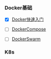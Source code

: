 ### Docker基础 

- [x] [Docker快速入门](https://github.com/Rocks526/Java-Notes/blob/master/docs/常用工具/Docker/Docker快速入门.md)

- [ ] [DockerCompose](https://github.com/Rocks526/Java-Notes/blob/master/docs/常用工具/Docker/DockerCompose.md)

- [ ] [DockerSwarm](https://github.com/Rocks526/Java-Notes/blob/master/docs/常用工具/Docker/DockerSwarm.md)

### K8s


